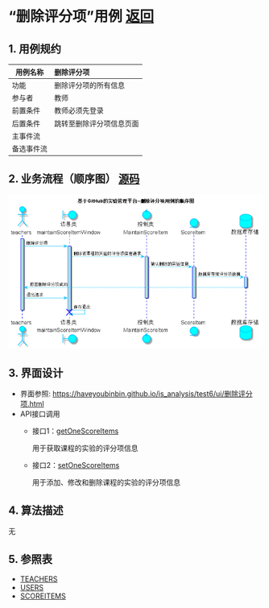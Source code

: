 ﻿<!-- markdownlint-disable MD033-->
<!-- 禁止MD033类型的警告 https://www.npmjs.com/package/markdownlint -->

# “删除评分项”用例 [返回](../README.md)
## 1. 用例规约

|用例名称|删除评分项|
|-------|:-------------|
|功能|删除评分项的所有信息|
|参与者|教师|
|前置条件|教师必须先登录|
|后置条件|跳转至删除评分项信息页面|
|主事件流||
|备选事件流| |

## 2. 业务流程（顺序图） [源码](../src/sequence删除评分项.puml)
![sequence1](../image/sequence删除评分项.png)

## 3. 界面设计
- 界面参照: https://haveyoubinbin.github.io/is_analysis/test6/ui/删除评分项.html
- API接口调用
    - 接口1：[getOneScoreItems](../接口/getOneScoreItems.md)

        用于获取课程的实验的评分项信息

    - 接口2：[setOneScoreItems](../接口/setOneScoreItems.md)

        用于添加、修改和删除课程的实验的评分项信息

## 4. 算法描述
无

## 5. 参照表
- [TEACHERS](../数据库设计.md/#TEACHERS)
- [USERS](../数据库设计.md/#USERS)
- [SCOREITEMS](../数据库设计.md/#SCOREITEMS)
